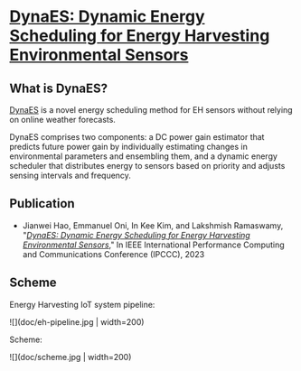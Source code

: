 # [DynaES: Dynamic Energy Scheduling for Energy Harvesting Environmental Sensors](https://)

## What is DynaES?

[DynaES](https://github.com/kaustubhrajput46/EdgeFaaSBench) is a novel energy scheduling method for EH sensors without relying on online weather forecasts. 

DynaES comprises two components: a DC power gain estimator that predicts future power gain by individually estimating changes in environmental parameters and ensembling them, and a dynamic energy scheduler that distributes energy to sensors based on priority and adjusts sensing intervals and frequency.

## Publication
* Jianwei Hao, Emmanuel Oni, In Kee Kim, and Lakshmish Ramaswamy, "*[DynaES: Dynamic Energy Scheduling for Energy Harvesting
Environmental Sensors](https://ieeexplore.ieee.org/abstract/document/)*," In IEEE International Performance Computing and Communications Conference (IPCCC), 2023

## Scheme

Energy Harvesting IoT system pipeline:

![](doc/eh-pipeline.jpg | width=200)


Scheme:

![](doc/scheme.jpg | width=200)
